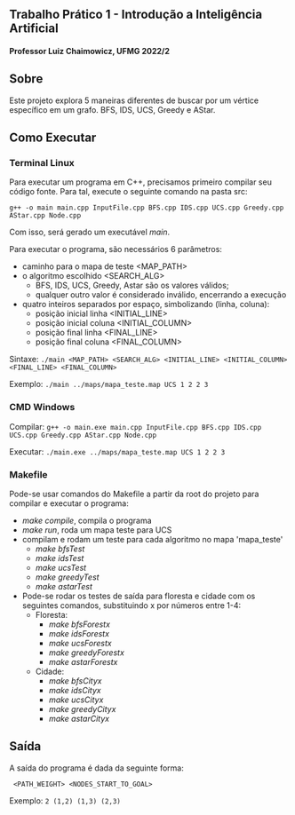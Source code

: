 ## Trabalho Prático 1 -  Introdução a Inteligência Artificial
#### Professor Luiz Chaimowicz, UFMG 2022/2

## Sobre
Este projeto explora 5 maneiras diferentes de buscar por um vértice específico em um grafo. BFS, IDS, UCS, Greedy e AStar.

## Como Executar
### Terminal Linux
Para executar um programa em C++, precisamos primeiro compilar seu código fonte.
Para tal, execute o seguinte comando na pasta src:

``` g++ -o main main.cpp InputFile.cpp BFS.cpp IDS.cpp UCS.cpp Greedy.cpp AStar.cpp Node.cpp ```

Com isso, será gerado um executável *main*.

Para executar o programa, são necessários 6 parâmetros:
- caminho para o mapa de teste <MAP_PATH>
- o algoritmo escolhido <SEARCH_ALG>
    - BFS, IDS, UCS, Greedy, Astar são os valores válidos;
    - qualquer outro valor é considerado inválido, encerrando a execução
- quatro inteiros separados por espaço, simbolizando (linha, coluna):
    - posição inicial linha <INITIAL_LINE>
    - posição inicial coluna <INITIAL_COLUMN>
    - posição final linha <FINAL_LINE>
    - posição final coluna <FINAL_COLUMN>

Sintaxe: 
``` ./main <MAP_PATH> <SEARCH_ALG> <INITIAL_LINE> <INITIAL_COLUMN> <FINAL_LINE> <FINAL_COLUMN> ```

Exemplo: 
``` ./main ../maps/mapa_teste.map UCS 1 2 2 3 ```

### CMD Windows
Compilar: ``` g++ -o main.exe main.cpp InputFile.cpp BFS.cpp IDS.cpp UCS.cpp Greedy.cpp AStar.cpp Node.cpp ```

Executar: ``` ./main.exe ../maps/mapa_teste.map UCS 1 2 2 3 ```

### Makefile
Pode-se usar comandos do Makefile a partir da root do projeto para compilar e executar o programa:
- *make compile*, compila o programa
- *make run*, roda um mapa teste para UCS
- compilam e rodam um teste para cada algoritmo no mapa 'mapa_teste'
    - *make bfsTest* 
    - *make idsTest* 
    - *make ucsTest* 
    - *make greedyTest* 
    - *make astarTest*
- Pode-se rodar os testes de saída para floresta e cidade com os seguintes comandos, substituindo x por números entre 1-4:
    - Floresta:
        - *make bfsForestx*
        - *make idsForestx*
        - *make ucsForestx*
        - *make greedyForestx*
        - *make astarForestx*
    - Cidade:
        - *make bfsCityx*
        - *make idsCityx*
        - *make ucsCityx*
        - *make greedyCityx*
        - *make astarCityx*

## Saída
A saída do programa é dada da seguinte forma:

``` <PATH_WEIGHT> <NODES_START_TO_GOAL>```

Exemplo: ``` 2 (1,2) (1,3) (2,3) ```